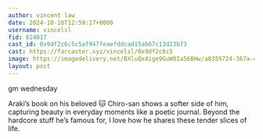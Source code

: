 ```yaml
---
author: vincent law
date: 2024-10-16T12:59:17+0000
username: vincelsl
fid: 824017
cast_id: 0x9df2c6c5c5af947feaefddcad15ab67c13d23b73
cast: https://farcaster.xyz/vincelsl/0x9df2c6c5
image: https://imagedelivery.net/BXluQx4ige9GuW0Ia56BHw/a8359724-367a-462f-2adf-56a147158400/original
layout: post
---
```


gm wednesday

Araki’s book on his beloved 🐱 Chiro-san shows a softer side of him, capturing beauty in everyday moments like a poetic journal. Beyond the hardcore stuff he’s famous for, I love how he shares these tender slices of life.

<img src='https://imagedelivery.net/BXluQx4ige9GuW0Ia56BHw/a8359724-367a-462f-2adf-56a147158400/original' alt='' referrerpolicy='no-referrer'/>
<img src='https://imagedelivery.net/BXluQx4ige9GuW0Ia56BHw/2e3a5765-cdaf-4177-eeed-a7238c84cc00/original' alt='' referrerpolicy='no-referrer'/>
